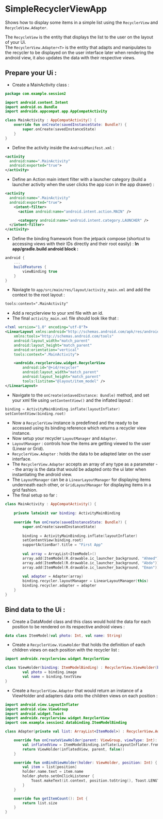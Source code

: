 # SimpleRecyclerViewApp

Shows how to display some items in a simple list using the `RecyclerView` and `RecycleView.Adapter`.

The `RecycleView` is the entity that displays the list to the user on the layout of your Ui. </br>
The `RecyclerView.Adapter<T>` is the entity that adapts and manipulates to the recycler to be displayed on the user interface later when
rendering the android view, it also updates the data with their respective views. </br>

## Prepare your Ui : 
- Create a MainActivity class :
```kt
package com.example.session2

import android.content.Intent
import android.os.Bundle
import androidx.appcompat.app.AppCompatActivity

class MainActivity : AppCompatActivity() {
    override fun onCreate(savedInstanceState: Bundle?) {
        super.onCreate(savedInstanceState)
    }
}
```
- Define the activity inside the `AndroidManifest.xml` :
```xml
<activity
  android:name=".MainActivity"
  android:exported="true">
</activity>
```
- Define an Action main intent filter with a launcher category (build a launcher activity when the user clicks the app icon in the 
app drawer) :
```xml
<activity
  android:name=".MainActivity"
  android:exported="true">
    <intent-filter>
      <action android:name="android.intent.action.MAIN" />

      <category android:name="android.intent.category.LAUNCHER" />
  </intent-filter>
</activity>
```
- Define the binding framework from the jetpack compose (shortcut to accessing views with their IDs directly and their root easily) :
**In app/gradle.build android block :**
```groovy
android {
    ...
    buildFeatures {
        viewBinding true
    }
}
```
- Naviagte to `app/src/main/res/layout/activity_main.xml` and add the context to the root layout : 
```xml
tools:context=".MainActivity"
```
- Add a recyclerview to your xml file with an id.
- The final `activity_main.xml` file should look like that :
```xml
<?xml version="1.0" encoding="utf-8"?>
<LinearLayout xmlns:android="http://schemas.android.com/apk/res/android"
    xmlns:tools="http://schemas.android.com/tools"
    android:layout_width="match_parent"
    android:layout_height="match_parent"
    android:orientation="vertical"
    tools:context=".MainActivity">

    <androidx.recyclerview.widget.RecyclerView
        android:id="@+id/recycler"
        android:layout_width="match_parent"
        android:layout_height="match_parent"
        tools:listitem="@layout/item_model" />
</LinearLayout>
```
- Navigate to the `onCreate(onSavedInstance: Bundle)` method, and set your xml file using `setContentView()` and the inflated layout : 
```kotlin
binding = ActivityMainBinding.inflate(layoutInflater)
setContentView(binding.root)
```
- Now a `RecyclerView` instance is predefined and the ready to be accessed using its binding reference which returns a recycler view instance.
- Now setup your recycler `LayoutManager` and `Adapter`.
- `LayoutManager` : controls how the items are getting viewed to the user (Linear or Grid).
- `RecyclerView.Adapter` : holds the data to be adapted later on the user interface.
- The `RecyclerView.Adapter` accepts an array of any type as a parameter -- the array is the data that would be adapted onto the ui later when
instantiating the android view.
- The `LayoutManager` can be a `LinearLayoutManager` for displaying items underneath each other, or `GridLayoutManager` for displaying items in 
a grid fashion.
- The final setup so far : 
```kt
class MainActivity : AppCompatActivity() {
    
    private lateinit var binding: ActivityMainBinding
    
    override fun onCreate(savedInstanceState: Bundle?) {
        super.onCreate(savedInstanceState)
        
        binding = ActivityMainBinding.inflate(layoutInflater)
        setContentView(binding.root)
        supportActionBar?.title = "First App"
        
        val array = ArrayList<ItemModel>()
        array.add(ItemModel(R.drawable.ic_launcher_background, "Ahmed"))
        array.add(ItemModel(R.drawable.ic_launcher_background, "Abdo"))
        array.add(ItemModel(R.drawable.ic_launcher_background, "Eman"))
        
        val adapter = Adapter(array)
        binding.recycler.layoutManager = LinearLayoutManager(this)
        binding.recycler.adapter = adapter
    }
}
```
## Bind data to the Ui : 
- Create a DataModel class and this class would hold the data for each position to be rendered on its respective android views : 
```kt
data class ItemModel(val photo: Int, val name: String)
```
- Create a `RecyclerView.ViewHolder` that holds the definition of each children views on each position with the recycler list :
```kt
import androidx.recyclerview.widget.RecyclerView

class ViewHolder(binding: ItemModelBinding) : RecyclerView.ViewHolder(binding.root) {
        val photo = binding.image
        val name = binding.textView
}
```

- Create a `RecyclerView.Adapter` that would return an instance of a ViewHolder and adapters data onto the children views on each position : 
```kt
import android.view.LayoutInflater
import android.view.ViewGroup
import android.widget.Toast
import androidx.recyclerview.widget.RecyclerView
import com.example.session2.databinding.ItemModelBinding

class Adapter(private val list: ArrayList<ItemModel>) : RecyclerView.Adapter<Adapter.ViewHolder>() {

    override fun onCreateViewHolder(parent: ViewGroup, viewType: Int): ViewHolder {
        val inflatedView = ItemModelBinding.inflate(LayoutInflater.from(parent.context))
        return ViewHolder(inflatedView, parent, false))
    }

    override fun onBindViewHolder(holder: ViewHolder, position: Int) {
        val item = list[position]
        holder.name.text = item.name
        holder.photo.setOnClickListener {
            Toast.makeText(it.context, position.toString(), Toast.LENGTH_SHORT).show()
        }
    }

    override fun getItemCount(): Int {
        return list.size
    }
}
```
